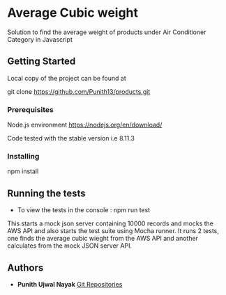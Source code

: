# Average Cubic weight

Solution to find the average weight of products under Air Conditioner Category in Javascript

## Getting Started

Local copy of the project can be found at 

git clone https://github.com/Punith13/products.git

### Prerequisites

Node.js environment
https://nodejs.org/en/download/ 

Code tested with the stable version i.e 8.11.3

### Installing

npm install

## Running the tests

- To view the tests in the console :
npm run test 

This starts a mock json server containing 10000 records and mocks the AWS API and also starts the test suite using Mocha runner.
It runs 2 tests, one finds the average cubic wieght from the AWS API and another calculates from the mock JSON server API.

## Authors

* **Punith Ujwal Nayak**  [Git Repositories](https://github.com/punith13)


